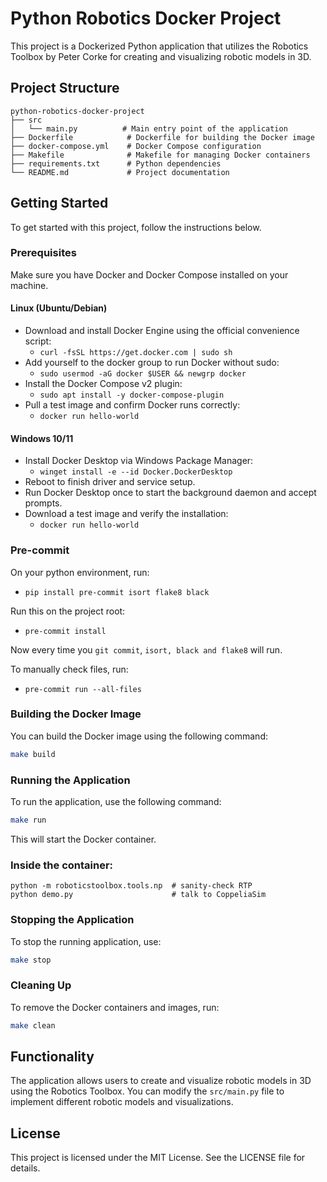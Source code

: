 # Python Robotics Docker Project

This project is a Dockerized Python application that utilizes the Robotics Toolbox by Peter Corke for creating and visualizing robotic models in 3D.

## Project Structure

```
python-robotics-docker-project
├── src
│   └── main.py          # Main entry point of the application
├── Dockerfile            # Dockerfile for building the Docker image
├── docker-compose.yml    # Docker Compose configuration
├── Makefile              # Makefile for managing Docker containers
├── requirements.txt      # Python dependencies
└── README.md             # Project documentation
```

## Getting Started

To get started with this project, follow the instructions below.

### Prerequisites

Make sure you have Docker and Docker Compose installed on your machine.

#### Linux (Ubuntu/Debian)

- Download and install Docker Engine using the official convenience script:
    - `curl -fsSL https://get.docker.com | sudo sh`
- Add yourself to the docker group to run Docker without sudo:
    - `sudo usermod -aG docker $USER && newgrp docker`
- Install the Docker Compose v2 plugin:
    - `sudo apt install -y docker-compose-plugin`
- Pull a test image and confirm Docker runs correctly:
    - `docker run hello-world`

#### Windows 10/11

- Install Docker Desktop via Windows Package Manager:
    - `winget install -e --id Docker.DockerDesktop`
- Reboot to finish driver and service setup.
- Run Docker Desktop once to start the background daemon and accept prompts.
- Download a test image and verify the installation:
    - `docker run hello-world`

### Pre-commit
On your python environment, run:
- `pip install pre-commit isort flake8 black`

Run this on the project root:
- `pre-commit install`

Now every time you `git commit`, `isort, black and flake8` will run.

To manually check files, run:
- `pre-commit run --all-files`

### Building the Docker Image

You can build the Docker image using the following command:

```bash
make build
```

### Running the Application

To run the application, use the following command:

```bash
make run
```
This will start the Docker container.

### Inside the container:
```
python -m roboticstoolbox.tools.np  # sanity-check RTP
python demo.py                      # talk to CoppeliaSim
```

### Stopping the Application

To stop the running application, use:

```bash
make stop
```

### Cleaning Up

To remove the Docker containers and images, run:

```bash
make clean
```

## Functionality

The application allows users to create and visualize robotic models in 3D using the Robotics Toolbox. You can modify the `src/main.py` file to implement different robotic models and visualizations.

## License

This project is licensed under the MIT License. See the LICENSE file for details.